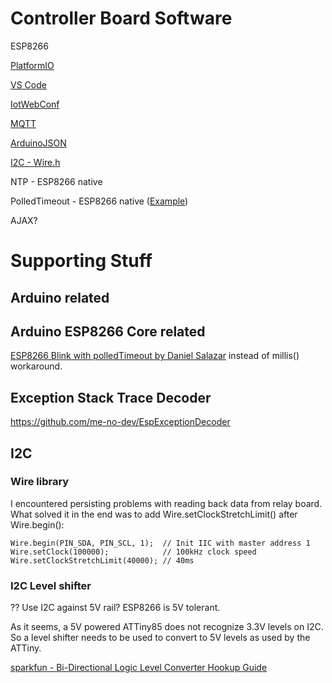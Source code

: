 # Controller Board Software

ESP8266

[PlatformIO](https://platformio.org)

[VS Code](https://code.visualstudio.com/)

[IotWebConf](https://github.com/prampec/IotWebConf)

[MQTT](https://github.com/256dpi/arduino-mqtt)

[ArduinoJSON](https://arduinojson.org/)

[I2C - Wire.h](https://github.com/esp8266/Arduino/tree/master/libraries/Wire)

NTP - ESP8266 native

PolledTimeout - ESP8266 native ([Example](https://github.com/esp8266/Arduino/blob/master/libraries/esp8266/examples/BlinkPolledTimeout/BlinkPolledTimeout.ino))

AJAX?

# Supporting Stuff

## Arduino related

## Arduino ESP8266 Core related

[ESP8266 Blink with polledTimeout by Daniel Salazar](https://github.com/esp8266/Arduino/blob/master/libraries/esp8266/examples/BlinkPolledTimeout/BlinkPolledTimeout.ino) instead of millis() workaround.

## Exception Stack Trace Decoder

https://github.com/me-no-dev/EspExceptionDecoder

## I2C 

### Wire library

I encountered persisting problems with reading back data from relay board. What solved it in the end was to add Wire.setClockStretchLimit() after Wire.begin():
```
Wire.begin(PIN_SDA, PIN_SCL, 1);  // Init IIC with master address 1
Wire.setClock(100000);            // 100kHz clock speed
Wire.setClockStretchLimit(40000); // 40ms
```



### I2C Level shifter

?? Use I2C against 5V rail? ESP8266 is 5V tolerant.

As it seems, a 5V powered ATTiny85 does not recognize 3.3V levels on I2C. So a level shifter needs to be used to convert to 5V levels as used by the ATTiny.

[sparkfun - Bi-Directional Logic Level Converter Hookup Guide](https://learn.sparkfun.com/tutorials/bi-directional-logic-level-converter-hookup-guide/all)


